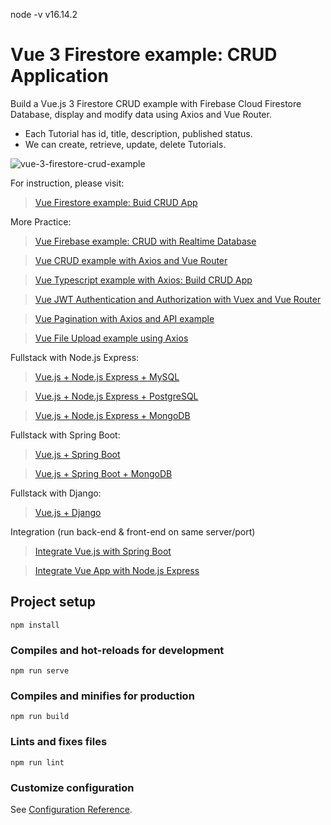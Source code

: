 node -v 
v16.14.2

# Vue 3 Firestore example: CRUD Application

Build a Vue.js 3 Firestore CRUD example with Firebase Cloud Firestore Database, display and modify data using Axios and Vue Router.
- Each Tutorial has id, title, description, published status.
- We can create, retrieve, update, delete Tutorials.

![vue-3-firestore-crud-example](vue-3-firestore-crud-example.png)

For instruction, please visit:
> [Vue Firestore example: Buid CRUD App](https://www.bezkoder.com/vue-3-firestore/)

More Practice:
> [Vue Firebase example: CRUD with Realtime Database](https://www.bezkoder.com/vue-3-firebase/)

> [Vue CRUD example with Axios and Vue Router](https://www.bezkoder.com/vue-3-crud/)

> [Vue Typescript example with Axios: Build CRUD App](https://www.bezkoder.com/vue-3-typescript-axios/)

> [Vue JWT Authentication and Authorization with Vuex and Vue Router](https://www.bezkoder.com/vue-3-authentication-jwt/)

> [Vue Pagination with Axios and API example](https://www.bezkoder.com/vue-pagination-axios/)

> [Vue File Upload example using Axios](https://www.bezkoder.com/vue-axios-file-upload/)

Fullstack with Node.js Express:
> [Vue.js + Node.js Express + MySQL](https://www.bezkoder.com/vue-js-node-js-express-mysql-crud-example/)

> [Vue.js + Node.js Express + PostgreSQL](https://www.bezkoder.com/vue-node-express-postgresql/)

> [Vue.js + Node.js Express + MongoDB](https://www.bezkoder.com/vue-node-express-mongodb-mevn-crud/)

Fullstack with Spring Boot:
> [Vue.js + Spring Boot](https://www.bezkoder.com/spring-boot-vue-js-crud-example/)

> [Vue.js + Spring Boot + MongoDB](https://www.bezkoder.com/spring-boot-vue-mongodb/)

Fullstack with Django:
> [Vue.js + Django](https://www.bezkoder.com/django-vue-js-rest-framework/)

Integration (run back-end & front-end on same server/port)
> [Integrate Vue.js with Spring Boot](https://www.bezkoder.com/integrate-vue-spring-boot/)

> [Integrate Vue App with Node.js Express](https://www.bezkoder.com/serve-vue-app-express/)

## Project setup
```
npm install
```

### Compiles and hot-reloads for development
```
npm run serve
```

### Compiles and minifies for production
```
npm run build
```

### Lints and fixes files
```
npm run lint
```

### Customize configuration
See [Configuration Reference](https://cli.vuejs.org/config/).
